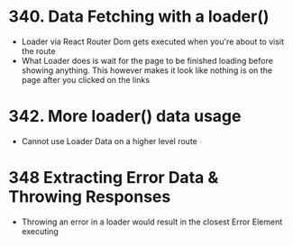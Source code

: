 # 340. Data Fetching with a loader()

-   Loader via React Router Dom gets executed when you're about to visit the route
-   What Loader does is wait for the page to be finished loading before showing anything. This however makes it look like nothing is on the page after you clicked on the links

# 342. More loader() data usage

-   Cannot use Loader Data on a higher level route

# 348 Extracting Error Data & Throwing Responses

-   Throwing an error in a loader would result in the closest Error Element executing
